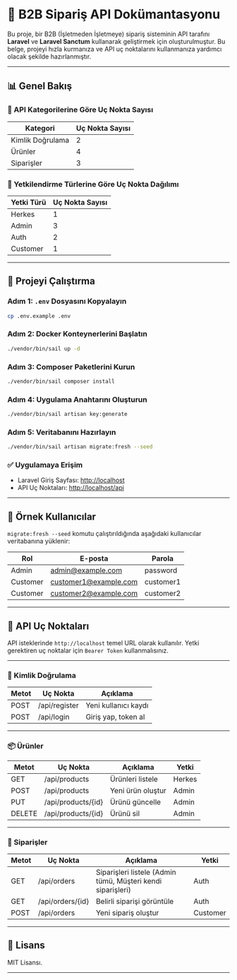 
# 🛒 B2B Sipariş API Dokümantasyonu

Bu proje, bir B2B (İşletmeden İşletmeye) sipariş sisteminin API tarafını **Laravel** ve **Laravel Sanctum** kullanarak geliştirmek için oluşturulmuştur. Bu belge, projeyi hızla kurmanıza ve API uç noktalarını kullanmanıza yardımcı olacak şekilde hazırlanmıştır.

---

## 📊 Genel Bakış

### 🔹 API Kategorilerine Göre Uç Nokta Sayısı

| Kategori             | Uç Nokta Sayısı |
|----------------------|-----------------|
| Kimlik Doğrulama     | 2               |
| Ürünler              | 4               |
| Siparişler           | 3               |

### 🔹 Yetkilendirme Türlerine Göre Uç Nokta Dağılımı

| Yetki Türü | Uç Nokta Sayısı |
|------------|-----------------|
| Herkes     | 1               |
| Admin      | 3               |
| Auth       | 2               |
| Customer   | 1               |

---

## 🚀 Projeyi Çalıştırma

### Adım 1: `.env` Dosyasını Kopyalayın

```bash
cp .env.example .env
```

### Adım 2: Docker Konteynerlerini Başlatın

```bash
./vendor/bin/sail up -d
```

### Adım 3: Composer Paketlerini Kurun

```bash
./vendor/bin/sail composer install
```

### Adım 4: Uygulama Anahtarını Oluşturun

```bash
./vendor/bin/sail artisan key:generate
```

### Adım 5: Veritabanını Hazırlayın

```bash
./vendor/bin/sail artisan migrate:fresh --seed
```

### ✅ Uygulamaya Erişim

- Laravel Giriş Sayfası: [http://localhost](http://localhost)
- API Uç Noktaları: [http://localhost/api](http://localhost/api)

---

## 👤 Örnek Kullanıcılar

`migrate:fresh --seed` komutu çalıştırıldığında aşağıdaki kullanıcılar veritabanına yüklenir:

| Rol      | E-posta               | Parola     |
|----------|------------------------|------------|
| Admin    | admin@example.com      | password   |
| Customer | customer1@example.com  | customer1  |
| Customer | customer2@example.com  | customer2  |

---

## 🔌 API Uç Noktaları

API isteklerinde `http://localhost` temel URL olarak kullanılır. Yetki gerektiren uç noktalar için `Bearer Token` kullanmalısınız.

---

### 🔐 Kimlik Doğrulama

| Metot | Uç Nokta      | Açıklama                |
|-------|---------------|--------------------------|
| POST  | /api/register | Yeni kullanıcı kaydı     |
| POST  | /api/login    | Giriş yap, token al      |

---

### 📦 Ürünler

| Metot | Uç Nokta             | Açıklama           | Yetki   |
|-------|----------------------|---------------------|---------|
| GET   | /api/products        | Ürünleri listele    | Herkes  |
| POST  | /api/products        | Yeni ürün oluştur   | Admin   |
| PUT   | /api/products/{id}   | Ürünü güncelle      | Admin   |
| DELETE| /api/products/{id}   | Ürünü sil           | Admin   |

---

### 🛒 Siparişler

| Metot | Uç Nokta             | Açıklama                                                  | Yetki     |
|-------|----------------------|-------------------------------------------------------------|-----------|
| GET   | /api/orders          | Siparişleri listele (Admin tümü, Müşteri kendi siparişleri)| Auth      |
| GET   | /api/orders/{id}     | Belirli siparişi görüntüle                                | Auth      |
| POST  | /api/orders          | Yeni sipariş oluştur                                      | Customer  |

---

## 📄 Lisans

MIT Lisansı.

---
